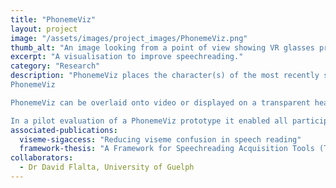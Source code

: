 ```yaml
---
title: "PhonemeViz"
layout: project
image: "/assets/images/project_images/PhonemeViz.png"
thumb_alt: "An image looking from a point of view showing VR glasses projecting the letter B next to a womans lips."
excerpt: "A visualisation to improve speechreading."
category: "Research"
description: "PhonemeViz places the character(s) of the most recently spoken initial phoneme just to the side of a speaker’s lips. This design should enable a speechreader to focus on the speaker’s eyes and lip movements (as in traditional speechreading), while also monitoring changes in PhonemeViz’s state using their peripheral vision to help disambiguate confusing visemes.
PhonemeViz

PhonemeViz can be overlaid onto video or displayed on a transparent head mounted display to augment natural speechreading and enhance speechreading acquisition.

In a pilot evaluation of a PhonemeViz prototype it enabled all participants to achieve 100% word recognition (showing successful viseme disambiguation)"
associated-publications:
  viseme-sigaccess: "Reducing viseme confusion in speech reading"
  framework-thesis: "A Framework for Speechreading Acquisition Tools (Thesis)"
collaborators:
  - Dr David Flalta, University of Guelph
---
```

